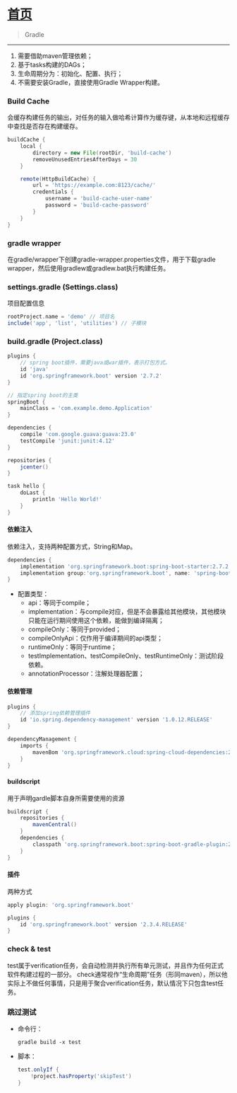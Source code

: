 # [首页](/blog/)

> Gradle

***

1. 需要借助maven管理依赖；
2. 基于tasks构建的DAGs；
3. 生命周期分为：初始化、配置、执行；
4. 不需要安装Gradle，直接使用Gradle Wrapper构建。

### Build Cache

会缓存构建任务的输出，对任务的输入做哈希计算作为缓存键，从本地和远程缓存中查找是否存在构建缓存。

```Groovy
buildCache {
    local {
        directory = new File(rootDir, 'build-cache')
        removeUnusedEntriesAfterDays = 30
    }

    remote(HttpBuildCache) {
        url = 'https://example.com:8123/cache/'
        credentials {
            username = 'build-cache-user-name'
            password = 'build-cache-password'
        }
    }
}
```

### gradle wrapper

在gradle/wrapper下创建gradle-wrapper.properties文件，用于下载gradle wrapper，然后使用gradlew或gradlew.bat执行构建任务。

### settings.gradle (Settings.class)

项目配置信息

```Groovy
rootProject.name = 'demo' // 项目名
include('app', 'list', 'utilities') // 子模块
```

### build.gradle (Project.class)

```Groovy
plugins {
    // spring boot插件，需要java或war插件，表示打包方式。
    id 'java'
    id 'org.springframework.boot' version '2.7.2'
}

// 指定spring boot的主类
springBoot {
    mainClass = 'com.example.demo.Application'
}

dependencies {
    compile 'com.google.guava:guava:23.0'
    testCompile 'junit:junit:4.12'
}

repositories {
    jcenter()
}

task hello {
    doLast {
        println 'Hello World!'
    }
}
```

#### 依赖注入

依赖注入，支持两种配置方式，String和Map。

```Groovy
dependencies {
    implementation 'org.springframework.boot:spring-boot-starter:2.7.2'
    implementation group:'org.springframework.boot', name: 'spring-boot-starter', version: '2.7.2'
}
```

- 配置类型：
    - api：等同于compile；
    - implementation：与compile对应，但是不会暴露给其他模块，其他模块只能在运行期间使用这个依赖，能做到编译隔离；
    - compileOnly：等同于provided；
    - compileOnlyApi：仅作用于编译期间的api类型；
    - runtimeOnly：等同于runtime；
    - testImplementation、testCompileOnly、testRuntimeOnly：测试阶段依赖。
    - annotationProcessor：注解处理器配置；

#### 依赖管理

```groovy
plugins {
    // 添加spring依赖管理插件
    id 'io.spring.dependency-management' version '1.0.12.RELEASE'
}

dependencyManagement {
    imports {
        mavenBom 'org.springframework.cloud:spring-cloud-dependencies:2021.0.3'
    }
}
```

#### buildscript

用于声明gardle脚本自身所需要使用的资源

```groovy
buildscript {
    repositories {
        mavenCentral()
    }
    dependencies {
        classpath 'org.springframework.boot:spring-boot-gradle-plugin:2.3.4.RELEASE' 
    }
}
```

#### 插件

两种方式

```groovy
apply plugin: 'org.springframework.boot'

plugins {
    id 'org.springframework.boot' version '2.3.4.RELEASE'
}
```

### check & test
test属于verification任务，会自动检测并执行所有单元测试，并且作为任何正式软件构建过程的一部分。
check通常视作“生命周期”任务（形同maven），所以他实际上不做任何事情，只是用于聚合verification任务，默认情况下只包含test任务。

### 跳过测试

- 命令行：
    ```
    gradle build -x test
    ```

- 脚本：
    ```Groovy
    test.onlyIf { 
        !project.hasProperty('skipTest') 
    }
    ```